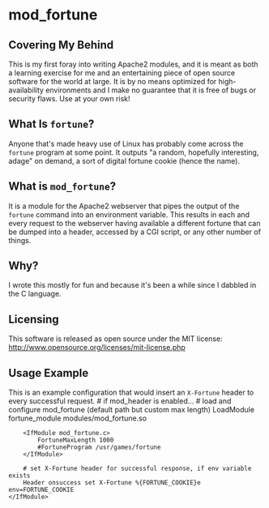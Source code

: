 mod_fortune
===


Covering My Behind
--
This is my first foray into writing Apache2 modules, and it is meant as both a learning exercise for me and an entertaining piece of open source software for the world at large.  It is by no means optimized for high-availability environments and I make no guarantee that it is free of bugs or security flaws.  Use at your own risk!


What Is `fortune`?
--
Anyone that's made heavy use of Linux has probably come across the `fortune` program at some point.  It outputs "a random, hopefully interesting, adage" on demand, a sort of digital fortune cookie (hence the name).


What is `mod_fortune`?
--
It is a module for the Apache2 webserver that pipes the output of the `fortune` command into an environment variable.  This results in each and every request to the webserver having available a different fortune that can be dumped into a header, accessed by a CGI script, or any other number of things.


Why?
--
I wrote this mostly for fun and because it's been a while since I dabbled in the C language.


Licensing
--
This software is released as open source under the MIT license:
    http://www.opensource.org/licenses/mit-license.php


Usage Example
--
This is an example configuration that would insert an `X-Fortune` header to every successful request.
    # if mod_header is enabled...
    <IfModule mod_header.c>
        # load and configure mod_fortune (default path but custom max length)
        LoadModule fortune_module modules/mod_fortune.so
        
        <IfModule mod_fortune.c>
            FortuneMaxLength 1000
            #FortuneProgram /usr/games/fortune
        </IfModule>
        
        # set X-Fortune header for successful response, if env variable exists
        Header onsuccess set X-Fortune %{FORTUNE_COOKIE}e env=FORTUNE_COOKIE
    </IfModule>
